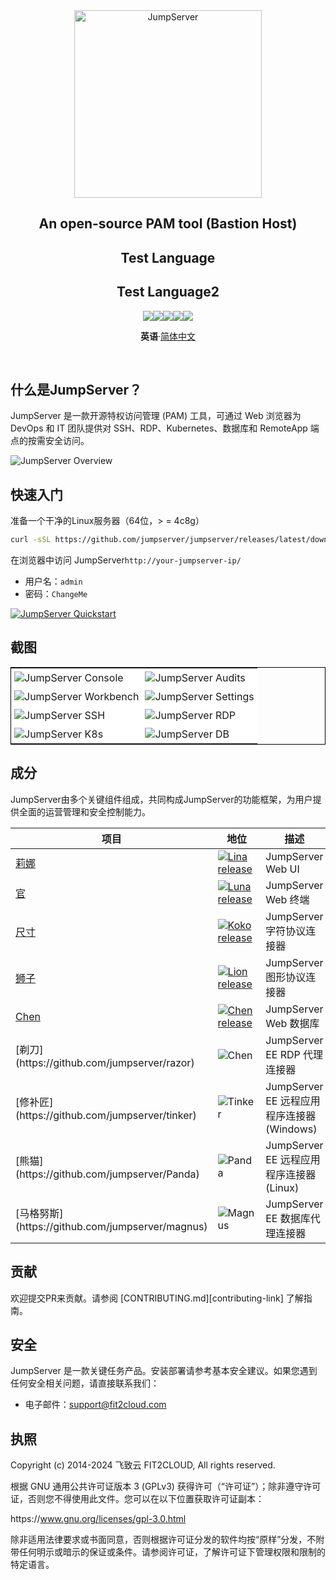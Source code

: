 <div align="center">
  <a name="readme-top"></a>
  <a href="https://jumpserver.org/index-en.html"><img src="https://download.jumpserver.org/images/jumpserver-logo.svg" alt="JumpServer" width="300" /></a>
  
## An open-source PAM tool (Bastion Host)
## Test Language
## Test Language2

[![][license-shield]][license-link][![][discord-shield]][discord-link][![][docker-shield]][docker-link][![][github-release-shield]][github-release-link][![][github-stars-shield]][github-stars-link]

**英语**·[简体中文](./README.zh-CN.md)

</div>
<br/>

## 什么是JumpServer？

JumpServer 是一款开源特权访问管理 (PAM) 工具，可通过 Web 浏览器为 DevOps 和 IT 团队提供对 SSH、RDP、Kubernetes、数据库和 RemoteApp 端点的按需安全访问。

![JumpServer Overview](https://github.com/jumpserver/jumpserver/assets/32935519/35a371cb-8590-40ed-88ec-f351f8cf9045)

## 快速入门

准备一个干净的Linux服务器（64位，> = 4c8g）

```sh
curl -sSL https://github.com/jumpserver/jumpserver/releases/latest/download/quick_start.sh | bash
```

在浏览器中访问 JumpServer`http://your-jumpserver-ip/`

-   用户名：`admin`
-   密码：`ChangeMe`

[![JumpServer Quickstart](https://github.com/user-attachments/assets/0f32f52b-9935-485e-8534-336c63389612)](https://www.youtube.com/watch?v=UlGYRbKrpgY "JumpServer Quickstart")

## 截图

<table style="border-collapse: collapse; border: 1px solid black;">
  <tr>
    <td style="padding: 5px;background-color:#fff;"><img src= "https://github.com/jumpserver/jumpserver/assets/32935519/99fabe5b-0475-4a53-9116-4c370a1426c4" alt="JumpServer Console"   /></td>
    <td style="padding: 5px;background-color:#fff;"><img src= "https://github.com/jumpserver/jumpserver/assets/32935519/a424d731-1c70-4108-a7d8-5bbf387dda9a" alt="JumpServer Audits"   /></td>
  </tr>

  <tr>
    <td style="padding: 5px;background-color:#fff;"><img src= "https://github.com/jumpserver/jumpserver/assets/32935519/393d2c27-a2d0-4dea-882d-00ed509e00c9" alt="JumpServer Workbench"   /></td>
    <td style="padding: 5px;background-color:#fff;"><img src= "https://github.com/jumpserver/jumpserver/assets/32935519/3a2611cd-8902-49b8-b82b-2a6dac851f3e" alt="JumpServer Settings"   /></td>
  </tr>

  <tr>
    <td style="padding: 5px;background-color:#fff;"><img src= "https://github.com/jumpserver/jumpserver/assets/32935519/1e236093-31f7-4563-8eb1-e36d865f1568" alt="JumpServer SSH"   /></td>
    <td style="padding: 5px;background-color:#fff;"><img src= "https://github.com/jumpserver/jumpserver/assets/32935519/69373a82-f7ab-41e8-b763-bbad2ba52167" alt="JumpServer RDP"   /></td>
  </tr>
  <tr>
    <td style="padding: 5px;background-color:#fff;"><img src= "https://github.com/jumpserver/jumpserver/assets/32935519/5bed98c6-cbe8-4073-9597-d53c69dc3957" alt="JumpServer K8s"   /></td>
    <td style="padding: 5px;background-color:#fff;"><img src= "https://github.com/jumpserver/jumpserver/assets/32935519/b80ad654-548f-42bc-ba3d-c1cfdf1b46d6" alt="JumpServer DB"   /></td>
  </tr>
</table>

## 成分

JumpServer由多个关键组件组成，共同构成JumpServer的功能框架，为用户提供全面的运营管理和安全控制能力。

| 项目                                                 | 地位                                                                                                                                                   | 描述                                |
| -------------------------------------------------- | ---------------------------------------------------------------------------------------------------------------------------------------------------- | --------------------------------- |
| [莉娜](https://github.com/jumpserver/lina)           | <a href="https://github.com/jumpserver/lina/releases"><img alt="Lina release" src="https://img.shields.io/github/release/jumpserver/lina.svg" /></a> | JumpServer Web UI                 |
| [官](https://github.com/jumpserver/luna)            | <a href="https://github.com/jumpserver/luna/releases"><img alt="Luna release" src="https://img.shields.io/github/release/jumpserver/luna.svg" /></a> | JumpServer Web 终端                 |
| [尺寸](https://github.com/jumpserver/koko)           | <a href="https://github.com/jumpserver/koko/releases"><img alt="Koko release" src="https://img.shields.io/github/release/jumpserver/koko.svg" /></a> | JumpServer 字符协议连接器                |
| [狮子](https://github.com/jumpserver/lion)           | <a href="https://github.com/jumpserver/lion/releases"><img alt="Lion release" src="https://img.shields.io/github/release/jumpserver/lion.svg" /></a> | JumpServer 图形协议连接器                |
| [Chen](https://github.com/jumpserver/chen)         | <a href="https://github.com/jumpserver/chen/releases"><img alt="Chen release" src="https://img.shields.io/github/release/jumpserver/chen.svg" />     | JumpServer Web 数据库                |
| \[剃刀](https&#x3A;//github.com/jumpserver/razor)    | <img alt="Chen" src="https://img.shields.io/badge/release-private-red" />                                                                            | JumpServer EE RDP 代理连接器           |
| \[修补匠](https&#x3A;//github.com/jumpserver/tinker)  | <img alt="Tinker" src="https://img.shields.io/badge/release-private-red" />                                                                          | JumpServer EE 远程应用程序连接器 (Windows) |
| \[熊猫](https&#x3A;//github.com/jumpserver/Panda)    | <img alt="Panda" src="https://img.shields.io/badge/release-private-red" />                                                                           | JumpServer EE 远程应用程序连接器 (Linux)   |
| \[马格努斯](https&#x3A;//github.com/jumpserver/magnus) | <img alt="Magnus" src="https://img.shields.io/badge/release-private-red" />                                                                          | JumpServer EE 数据库代理连接器            |

## 贡献

欢迎提交PR来贡献。请参阅 \[CONTRIBUTING.md]\[contributing-link] 了解指南。

## 安全

JumpServer 是一款关键任务产品。安装部署请参考基本安全建议。如果您遇到任何安全相关问题，请直接联系我们：

-   电子邮件：support@fit2cloud.com

## 执照

Copyright (c) 2014-2024 飞致云 FIT2CLOUD, All rights reserved.

根据 GNU 通用公共许可证版本 3 (GPLv3) 获得许可（“许可证”）；除非遵守许可证，否则您不得使用此文件。您可以在以下位置获取许可证副本：

https&#x3A;//www.gnu.org/licenses/gpl-3.0.html

除非适用法律要求或书面同意，否则根据许可证分发的软件均按“原样”分发，不附带任何明示或暗示的保证或条件。请参阅许可证，了解许可证下管理权限和限制的特定语言。

<!-- JumpServer official link -->

[docs-link]: https://jumpserver.com/docs

[discord-link]: https://discord.com/invite/W6vYXmAQG2

[contributing-link]: https://github.com/jumpserver/jumpserver/blob/dev/CONTRIBUTING.md

<!-- JumpServer Other link-->

[license-link]: https://www.gnu.org/licenses/gpl-3.0.html

[docker-link]: https://hub.docker.com/u/jumpserver

[github-release-link]: https://github.com/jumpserver/jumpserver/releases/latest

[github-stars-link]: https://github.com/jumpserver/jumpserver

[github-issues-link]: https://github.com/jumpserver/jumpserver/issues

<!-- Shield link-->

[github-release-shield]: https://img.shields.io/github/v/release/jumpserver/jumpserver

[github-stars-shield]: https://img.shields.io/github/stars/jumpserver/jumpserver?color=%231890FF&style=flat-square

[docker-shield]: https://img.shields.io/docker/pulls/jumpserver/jms_all.svg

[license-shield]: https://img.shields.io/github/license/jumpserver/jumpserver

[discord-shield]: https://img.shields.io/discord/1194233267294052363?style=flat&logo=discord&logoColor=%23f5f5f5&labelColor=%235462eb&color=%235462eb

<!-- Image link -->
